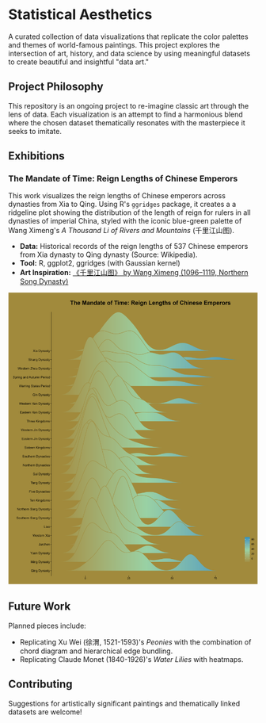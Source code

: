 # Statistical Aesthetics

A curated collection of data visualizations that replicate the color palettes and themes of world-famous paintings. This project explores the intersection of art, history, and data science by using meaningful datasets to create beautiful and insightful "data art."

## Project Philosophy

This repository is an ongoing project to re-imagine classic art through the lens of data. Each visualization is an attempt to find a harmonious blend where the chosen dataset thematically resonates with the masterpiece it seeks to imitate.

## Exhibitions

### The Mandate of Time: Reign Lengths of Chinese Emperors
This work visualizes the reign lengths of Chinese emperors across dynasties from Xia to Qing. Using R's `ggridges` package, it creates a a ridgeline plot showing the distribution of the length of reign for rulers in all dynasties of imperial China, styled with the iconic blue-green palette of Wang Ximeng's *A Thousand Li of Rivers and Mountains* (千里江山图).

- **Data:** Historical records of the reign lengths of 537 Chinese emperors from Xia dynasty to Qing dynasty (Source: Wikipedia).
- **Tool:** R, ggplot2, ggridges (with Gaussian kernel)
- **Art Inspiration:** [《千里江山图》 by Wang Ximeng  (1096–1119, Northern Song Dynasty)](https://www.dailyartmagazine.com/one-thousand-li-of-rivers-and-mountains/)

![plot](https://github.com/Weihua-Zhao97/Statistical_Aesthetics/blob/main/Wang%20Ximeng%3A%20Thousand%20Miles%20of%20Mountains%20and%20Rivers/Plot.jpeg)

## Future Work

Planned pieces include:
- Replicating Xu Wei (徐渭, 1521-1593)'s *Peonies* with the combination of chord diagram and hierarchical edge bundling.
- Replicating Claude Monet (1840-1926)'s *Water Lilies* with heatmaps.

## Contributing

Suggestions for artistically significant paintings and thematically linked datasets are welcome!
